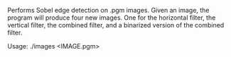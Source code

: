 Performs Sobel edge detection on .pgm images. Given an image, the program will produce four new images. One for the horizontal filter, the vertical filter, the combined filter, and a binarized version of the combined filter.

Usage: ./images <IMAGE.pgm>
